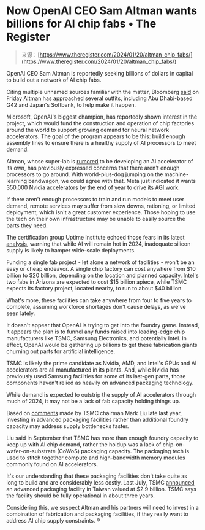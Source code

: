<!--yml
category: 未分类
date: 2024-05-27 14:59:09
-->

# Now OpenAI CEO Sam Altman wants billions for AI chip fabs • The Register

> 来源：[https://www.theregister.com/2024/01/20/altman_chip_fabs/](https://www.theregister.com/2024/01/20/altman_chip_fabs/)

OpenAI CEO Sam Altman is reportedly seeking billions of dollars in capital to build out a network of AI chip fabs.

Citing multiple unnamed sources familiar with the matter, Bloomberg [said](https://www.bloomberg.com/news/articles/2024-01-19/altman-seeks-to-raise-billions-for-network-of-ai-chip-factories) on Friday Altman has approached several outfits, including Abu Dhabi-based G42 and Japan's Softbank, to help make it happen.

Microsoft, OpenAI's biggest champion, has reportedly shown interest in the project, which would fund the construction and operation of chip factories around the world to support growing demand for neural network accelerators. The goal of the program appears to be this: build enough assembly lines to ensure there is a healthy supply of AI processors to meet demand.

Altman, whose super-lab is [rumored](https://www.reuters.com/technology/chatgpt-owner-openai-is-exploring-making-its-own-ai-chips-sources-2023-10-06/) to be developing an AI accelerator of its own, has previously expressed concerns that there aren't enough processors to go around. With world-plus-dog jumping on the machine-learning bandwagon, we could agree with that. Meta just indicated it wants 350,000 Nvidia accelerators by the end of year to drive [its AGI work](https://www.theregister.com/2024/01/20/metas_ai_plans/).

If there aren't enough processors to train and run models to meet user demand, remote services may suffer from slow downs, rationing, or limited deployment, which isn't a great customer experience. Those hoping to use the tech on their own infrastructure may be unable to easily source the parts they need.

The certification group Uptime Institute echoed those fears in its latest [analysis](https://uptimeinstitute.com/resources/research-and-reports/five-data-center-predictions-for-2024), warning that while AI will remain hot in 2024, inadequate silicon supply is likely to hamper wide-scale deployments.

Funding a single fab project - let alone a network of facilities - won't be an easy or cheap endeavor. A single chip factory can cost anywhere from $10 billion to $20 billion, depending on the location and planned capacity. Intel's two fabs in Arizona are expected to cost $15 billion apiece, while TSMC expects its factory project, located nearby, to run to about $40 billion.

What's more, these facilities can take anywhere from four to five years to complete, assuming workforce shortages don't cause delays, as we've seen lately.

It doesn't appear that OpenAI is trying to get into the foundry game. Instead, it appears the plan is to funnel any funds raised into leading-edge chip manufacturers like TSMC, Samsung Electronics, and potentially Intel. In effect, OpenAI would be gathering up billions to get these fabrication giants churning out parts for artificial intelligence.

TSMC is likely the prime candidate as Nvidia, AMD, and Intel's GPUs and AI accelerators are all manufactured in its plants. And, while Nvidia has previously used Samsung facilities for some of its last-gen parts, those components haven't relied as heavily on advanced packaging technology.

While demand is expected to outstrip the supply of AI accelerators through much of 2024, it may not be a lack of fab capacity holding things up.

Based on [comments](https://www.theregister.com/2023/09/08/tsmc_ai_chip_crunch/) made by TSMC chairman Mark Liu late last year, investing in advanced packaging facilities rather than additional foundry capacity may address supply bottlenecks faster.

Liu said in September that TSMC has more than enough foundry capacity to keep up with AI chip demand, rather the holdup was a lack of chip-on-wafer-on-substrate (CoWoS) packaging capacity. The packaging tech is used to stitch together compute and high-bandwidth memory modules commonly found on AI accelerators.

It's our understanding that these packaging facilities don't take quite as long to build and are considerably less costly. Last July, TSMC [announced](https://www.theregister.com/2023/07/26/tsmc_29b_chip_plant_taiwan/) an advanced packaging facility in Taiwan valued at $2.9 billion. TSMC says the facility should be fully operational in about three years.

Considering this, we suspect Altman and his partners will need to invest in a combination of fabrication and packaging facilities, if they really want to address AI chip supply constraints. ®